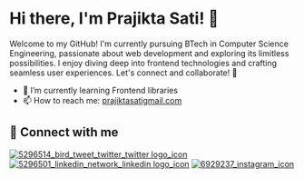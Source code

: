 # Hi there, I'm Prajikta Sati! 👋

Welcome to my GitHub! I'm currently pursuing BTech in Computer Science Engineering, passionate about web development and exploring its limitless possibilities. I enjoy diving deep into frontend technologies and crafting seamless user experiences. Let's connect and collaborate! 🚀


- 🌱 I’m currently learning Frontend libraries
- 📫 How to reach me: [prajiktasatigmail.com](mailto:john.doe@gmail.com)

## 🔗 Connect with me

[![5296514_bird_tweet_twitter_twitter logo_icon](https://github.com/prajikta08/prajikta08/assets/147370981/1b3f5a82-75a8-4ea0-88da-f102682e01da)](https://x.com/Prajikta08)    [![5296501_linkedin_network_linkedin logo_icon](https://github.com/prajikta08/prajikta08/assets/147370981/7f917f2e-1faa-405a-96c6-ebbca9d7168d)](https://www.linkedin.com/in/prajikta-sati-40aa34283/)    [![6929237_instagram_icon](https://github.com/prajikta08/prajikta08/assets/147370981/0c227287-0733-4724-a4fa-036371855c68)](https://www.instagram.com/prajikta_._/)

